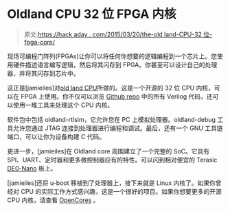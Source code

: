 # Oldland CPU 32 位 FPGA 内核

> 原文:[https://hack aday . com/2015/03/20/the-old land-CPU-32 位-fpga-core/](https://hackaday.com/2015/03/20/the-oldland-cpu-32-bit-fpga-core/)

现场可编程门阵列(FPGAs)让你可以将任何你想要的逻辑编程到一个芯片上。您使用硬件描述语言编写逻辑，然后将其闪存到 FPGA。你甚至可以设计自己的处理器，并将其闪存到芯片中。

这正是[jamieiles]对[old land CPU](http://jamieiles.github.io/oldland-cpu/)所做的。这是一个开源的 32 位 CPU 内核，可以在 FPGA 上使用。你不仅可以浏览 [Github repo](https://github.com/jamieiles/oldland-cpu) 中的所有 Verilog 代码，还可以使用一堆工具来处理这个 CPU 内核。

软件包中包括 oldland-rtlsim，它允许您在 PC 上模拟处理器。oldland-debug 工具允许您通过 JTAG 连接到处理器进行编程和调试。最后，还有一个 GNU 工具链端口，可以让你为设备构建 C 代码。

更进一步，[jamieiles]在 Oldland core 周围建立了一个完整的 SoC。它具有 SPI、UART、定时器和更多微控制器应有的特性。可以闪到相对便宜的 Terasic [DE0-Nano](http://www.terasic.com.tw/cgi-bin/page/archive.pl?No=593) 板上。

[jamieiles]还将 u-boot 移植到了处理器上，接下来就是 Linux 内核了。如果你曾经对 CPU 的实际工作方式感兴趣，这是一个很好的项目。如果你想要更多的开源 CPU 内核，请查看 [OpenCores](http://opencores.org/) 。